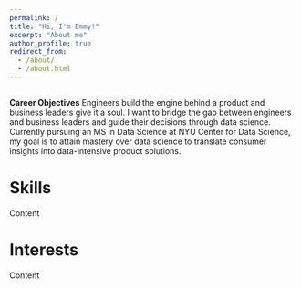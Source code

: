 ```yaml
---
permalink: /
title: "Hi, I'm Emmy!"
excerpt: "About me"
author_profile: true
redirect_from: 
  - /about/
  - /about.html
---
```

<image>
  
**Career Objectives**
Engineers build the engine behind a product and business leaders give it a soul. I want to bridge the gap between engineers and business leaders and guide their decisions through data science. <br> 
Currently pursuing an MS in Data Science at NYU Center for Data Science, my goal is to attain mastery over data science to translate consumer insights into data-intensive product solutions. 

Skills
======
Content

Interests
======
Content
